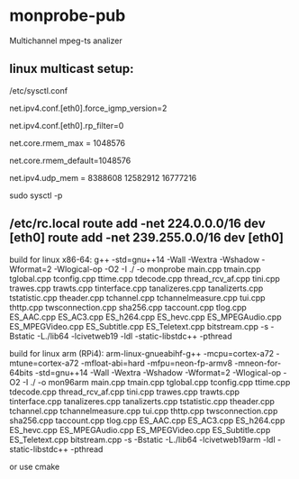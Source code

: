 # monprobe-pub
Multichannel mpeg-ts analizer

linux multicast setup:
--------------------------
/etc/sysctl.conf

net.ipv4.conf.[eth0].force_igmp_version=2

net.ipv4.conf.[eth0].rp_filter=0

net.core.rmem_max = 1048576

net.core.rmem_default=1048576

net.ipv4.udp_mem = 8388608 12582912 16777216

sudo sysctl -p


/etc/rc.local
route add -net 224.0.0.0/16 dev [eth0]
route add -net 239.255.0.0/16 dev [eth0]
--------------------------


build for linux x86-64:
g++ -std=gnu++14      -Wall -Wextra -Wshadow -Wformat=2 -Wlogical-op -O2 -I ./ -o monprobe main.cpp tmain.cpp tglobal.cpp tconfig.cpp ttime.cpp tdecode.cpp thread_rcv_af.cpp tini.cpp trawes.cpp trawts.cpp tinterface.cpp tanalizeres.cpp tanalizerts.cpp tstatistic.cpp theader.cpp tchannel.cpp tchannelmeasure.cpp tui.cpp thttp.cpp twsconnection.cpp sha256.cpp taccount.cpp tlog.cpp ES_AAC.cpp ES_AC3.cpp ES_h264.cpp ES_hevc.cpp ES_MPEGAudio.cpp ES_MPEGVideo.cpp ES_Subtitle.cpp ES_Teletext.cpp bitstream.cpp -s -Bstatic -L./lib64 -lcivetweb19 -ldl -static-libstdc++ -pthread 

build for linux arm (RPi4):
arm-linux-gnueabihf-g++ -mcpu=cortex-a72 -mtune=cortex-a72 -mfloat-abi=hard -mfpu=neon-fp-armv8 -mneon-for-64bits -std=gnu++14 -Wall -Wextra -Wshadow -Wformat=2 -Wlogical-op -O2 -I ./ -o mon96arm main.cpp tmain.cpp tglobal.cpp tconfig.cpp ttime.cpp tdecode.cpp thread_rcv_af.cpp tini.cpp trawes.cpp trawts.cpp tinterface.cpp tanalizeres.cpp tanalizerts.cpp tstatistic.cpp theader.cpp tchannel.cpp tchannelmeasure.cpp tui.cpp thttp.cpp twsconnection.cpp sha256.cpp taccount.cpp tlog.cpp ES_AAC.cpp ES_AC3.cpp ES_h264.cpp ES_hevc.cpp ES_MPEGAudio.cpp ES_MPEGVideo.cpp ES_Subtitle.cpp ES_Teletext.cpp bitstream.cpp -s -Bstatic -L./lib64 -lcivetweb19arm -ldl -static-libstdc++ -pthread 

or use cmake



